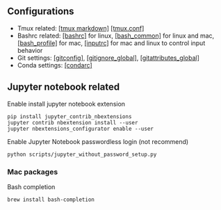 ## Configurations
- Tmux related: [[tmux markdown]](./tmux.md) [[tmux.conf]](./tmux.conf.md)
- Bashrc related: [[bashrc]](./bashrc.md) for linux, [[bash_common]](./bash_common.md) for linux and mac, [[bash_profile]](../bash_profile) for mac, [[inputrc]](../inputrc) for mac and linux to control input behavior
- Git settings: [[gitconfig]](../gitconfig), [[gitignore_global]](../gitignore_global), [[gitattributes_global]](gitattributes_global)
- Conda settings: [[condarc]](../condarc)


## Jupyter notebook related
Enable install jupyter notebook extension
```
pip install jupyter_contrib_nbextensions
jupyter contrib nbextension install --user
jupyter nbextensions_configurator enable --user
```

Enable Jupyter Notebook passwordless login (not recommend)
```
python scripts/jupyter_without_password_setup.py
```

### Mac packages

Bash completion
```
brew install bash-completion
```
